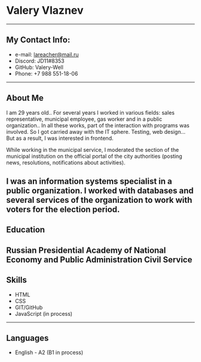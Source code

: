 # Valery Vlaznev


---
## My Contact Info:
* e-mail: lareacher@mail.ru
* Discord: JD11#8353
* GitHub: Valery-Well
* Phone: +7 988 551-18-06
---
## About Me
I am 29 years old.. For several years I worked in various fields: sales representative, municipal employee, gas worker and in a public organization.. In all these works, part of the interaction with programs was involved. So I got carried away with the IT sphere. Testing, web design... But as a result, I was interested in frontend.

While working in the municipal service, I moderated the section of the municipal institution on the official portal of the city authorities (posting news, resolutions, notifications about activities).

I was an information systems specialist in a public organization. I worked with databases and several services of the organization to work with voters for the election period.
---
## Education
Russian Presidential Academy of National Economy and Public Administration
Civil Service
---
## Skills 
* HTML
* CSS
* GIT/GitHub
* JavaScript (in process)
---
## Languages
* English - A2 (B1 in process)
